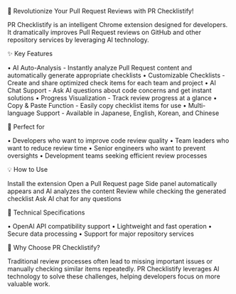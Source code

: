 🚀 Revolutionize Your Pull Request Reviews with PR Checklistify!

PR Checklistify is an intelligent Chrome extension designed for developers. It dramatically improves Pull Request reviews on GitHub and other repository services by leveraging AI technology.

✨ Key Features

• AI Auto-Analysis - Instantly analyze Pull Request content and automatically generate appropriate checklists • Customizable Checklists - Create and share optimized check items for each team and project • AI Chat Support - Ask AI questions about code concerns and get instant solutions • Progress Visualization - Track review progress at a glance • Copy & Paste Function - Easily copy checklist items for use • Multi-language Support - Available in Japanese, English, Korean, and Chinese

🎯 Perfect for

• Developers who want to improve code review quality • Team leaders who want to reduce review time • Senior engineers who want to prevent oversights • Development teams seeking efficient review processes

💡 How to Use

Install the extension
Open a Pull Request page
Side panel automatically appears and AI analyzes the content
Review while checking the generated checklist
Ask AI chat for any questions

🔧 Technical Specifications

• OpenAI API compatibility support • Lightweight and fast operation • Secure data processing • Support for major repository services

🌟 Why Choose PR Checklistify?

Traditional review processes often lead to missing important issues or manually checking similar items repeatedly. PR Checklistify leverages AI technology to solve these challenges, helping developers focus on more valuable work.
